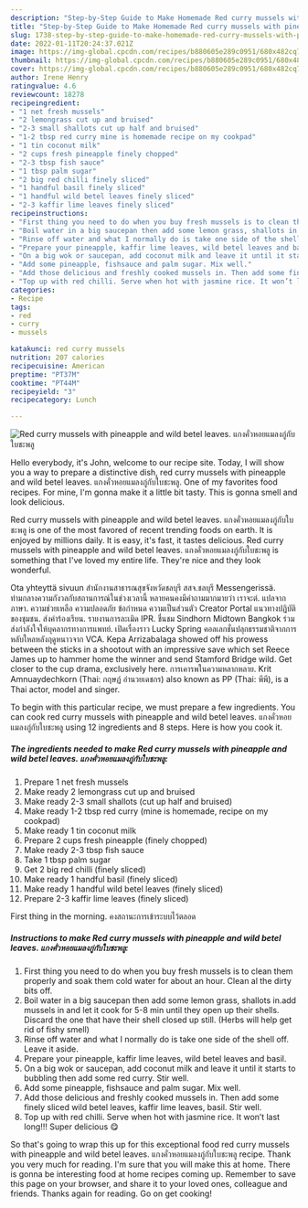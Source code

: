 ```yaml
---
description: "Step-by-Step Guide to Make Homemade Red curry mussels with pineapple and wild betel leaves. แกงคั่วหอยแมลงภู่กับใบชะพลู"
title: "Step-by-Step Guide to Make Homemade Red curry mussels with pineapple and wild betel leaves. แกงคั่วหอยแมลงภู่กับใบชะพลู"
slug: 1738-step-by-step-guide-to-make-homemade-red-curry-mussels-with-pineapple-and-wild-betel-leaves
date: 2022-01-11T20:24:37.021Z
image: https://img-global.cpcdn.com/recipes/b880605e289c0951/680x482cq70/red-curry-mussels-with-pineapple-and-wild-betel-leaves-แกงควหอยแมลงภกบใบชะพล-recipe-main-photo.jpg
thumbnail: https://img-global.cpcdn.com/recipes/b880605e289c0951/680x482cq70/red-curry-mussels-with-pineapple-and-wild-betel-leaves-แกงควหอยแมลงภกบใบชะพล-recipe-main-photo.jpg
cover: https://img-global.cpcdn.com/recipes/b880605e289c0951/680x482cq70/red-curry-mussels-with-pineapple-and-wild-betel-leaves-แกงควหอยแมลงภกบใบชะพล-recipe-main-photo.jpg
author: Irene Henry
ratingvalue: 4.6
reviewcount: 18278
recipeingredient:
- "1 net fresh mussels"
- "2 lemongrass cut up and bruised"
- "2-3 small shallots cut up half and bruised"
- "1-2 tbsp red curry mine is homemade recipe on my cookpad"
- "1 tin coconut milk"
- "2 cups fresh pineapple finely chopped"
- "2-3 tbsp fish sauce"
- "1 tbsp palm sugar"
- "2 big red chilli finely sliced"
- "1 handful basil finely sliced"
- "1 handful wild betel leaves finely sliced"
- "2-3 kaffir lime leaves finely sliced"
recipeinstructions:
- "First thing you need to do when you buy fresh mussels is to clean them properly and soak them cold water for about an hour. Clean al the dirty bits off."
- "Boil water in a big saucepan then add some lemon grass, shallots in.add mussels in and let it cook for 5-8 min until they open up their shells. Discard the one that have their shell closed up still. (Herbs will help get rid of fishy smell)"
- "Rinse off water and what I normally do is take one side of the shell off. Leave it aside."
- "Prepare your pineapple, kaffir lime leaves, wild betel leaves and basil."
- "On a big wok or saucepan, add coconut milk and leave it until it starts to bubbling then add some red curry. Stir well."
- "Add some pineapple, fishsauce and palm sugar. Mix well."
- "Add those delicious and freshly cooked mussels in. Then add some finely sliced wild betel leaves, kaffir lime leaves, basil. Stir well."
- "Top up with red chilli. Serve when hot with jasmine rice. It won’t last long!!! Super delicious 😋"
categories:
- Recipe
tags:
- red
- curry
- mussels

katakunci: red curry mussels 
nutrition: 207 calories
recipecuisine: American
preptime: "PT37M"
cooktime: "PT44M"
recipeyield: "3"
recipecategory: Lunch

---
```



![Red curry mussels with pineapple and wild betel leaves. แกงคั่วหอยแมลงภู่กับใบชะพลู](https://img-global.cpcdn.com/recipes/b880605e289c0951/680x482cq70/red-curry-mussels-with-pineapple-and-wild-betel-leaves-แกงควหอยแมลงภกบใบชะพล-recipe-main-photo.jpg)

Hello everybody, it's John, welcome to our recipe site. Today, I will show you a way to prepare a distinctive dish, red curry mussels with pineapple and wild betel leaves. แกงคั่วหอยแมลงภู่กับใบชะพลู. One of my favorites food recipes. For mine, I'm gonna make it a little bit tasty. This is gonna smell and look delicious.

Red curry mussels with pineapple and wild betel leaves. แกงคั่วหอยแมลงภู่กับใบชะพลู is one of the most favored of recent trending foods on earth. It is enjoyed by millions daily. It is easy, it's fast, it tastes delicious. Red curry mussels with pineapple and wild betel leaves. แกงคั่วหอยแมลงภู่กับใบชะพลู is something that I've loved my entire life. They're nice and they look wonderful.

Ota yhteyttä sivuun สำนักงานสาธารณสุขจังหวัดชลบุรี สสจ.ชลบุรี Messengerissä. ท่ามกลางความกังวลกับสถานการณ์ในช่วงเวลานี้ หลายคนคงมีคำถามมากมายว่า เราจะต่. แปลจากภาษา. ความช่วยเหลือ ความปลอดภัย ข้อกำหนด ความเป็นส่วนตัว Creator Portal แนวทางปฏิบัติของชุมชน. ส่งคำร้องเรียน. รายงานการละเมิด IPR. ชื่นชม Sindhorn Midtown Bangkok ร่วมส่งกำลังใจให้บุคลากรทางการแพทย์. เปิดเรื่องราว Lucky Spring คอลเลกชั่นปลุกธรรมชาติจากการหลับใหลหลังฤดูหนาวจาก VCA. Kepa Arrizabalaga showed off his prowess between the sticks in a shootout with an impressive save which set Reece James up to hammer home the winner and send Stamford Bridge wild. Get closer to the cup drama, exclusively here. การเคารพในความหลากหลาย. Krit Amnuaydechkorn (Thai: กฤษฏ์ อำนวยเดชกร) also known as PP (Thai: พีพี), is a Thai actor, model and singer.


To begin with this particular recipe, we must prepare a few ingredients. You can cook red curry mussels with pineapple and wild betel leaves. แกงคั่วหอยแมลงภู่กับใบชะพลู using 12 ingredients and 8 steps. Here is how you cook it.

<!--inarticleads1-->

##### The ingredients needed to make Red curry mussels with pineapple and wild betel leaves. แกงคั่วหอยแมลงภู่กับใบชะพลู:

1. Prepare 1 net fresh mussels
1. Make ready 2 lemongrass cut up and bruised
1. Make ready 2-3 small shallots (cut up half and bruised)
1. Make ready 1-2 tbsp red curry (mine is homemade, recipe on my cookpad)
1. Make ready 1 tin coconut milk
1. Prepare 2 cups fresh pineapple (finely chopped)
1. Make ready 2-3 tbsp fish sauce
1. Take 1 tbsp palm sugar
1. Get 2 big red chilli (finely sliced)
1. Make ready 1 handful basil (finely sliced)
1. Make ready 1 handful wild betel leaves (finely sliced)
1. Prepare 2-3 kaffir lime leaves (finely sliced)


First thing in the morning. คงสถานะการเข้าระบบไว้ตลอด 

<!--inarticleads2-->

##### Instructions to make Red curry mussels with pineapple and wild betel leaves. แกงคั่วหอยแมลงภู่กับใบชะพลู:

1. First thing you need to do when you buy fresh mussels is to clean them properly and soak them cold water for about an hour. Clean al the dirty bits off.
1. Boil water in a big saucepan then add some lemon grass, shallots in.add mussels in and let it cook for 5-8 min until they open up their shells. Discard the one that have their shell closed up still. (Herbs will help get rid of fishy smell)
1. Rinse off water and what I normally do is take one side of the shell off. Leave it aside.
1. Prepare your pineapple, kaffir lime leaves, wild betel leaves and basil.
1. On a big wok or saucepan, add coconut milk and leave it until it starts to bubbling then add some red curry. Stir well.
1. Add some pineapple, fishsauce and palm sugar. Mix well.
1. Add those delicious and freshly cooked mussels in. Then add some finely sliced wild betel leaves, kaffir lime leaves, basil. Stir well.
1. Top up with red chilli. Serve when hot with jasmine rice. It won’t last long!!! Super delicious 😋




So that's going to wrap this up for this exceptional food red curry mussels with pineapple and wild betel leaves. แกงคั่วหอยแมลงภู่กับใบชะพลู recipe. Thank you very much for reading. I'm sure that you will make this at home. There is gonna be interesting food at home recipes coming up. Remember to save this page on your browser, and share it to your loved ones, colleague and friends. Thanks again for reading. Go on get cooking!

